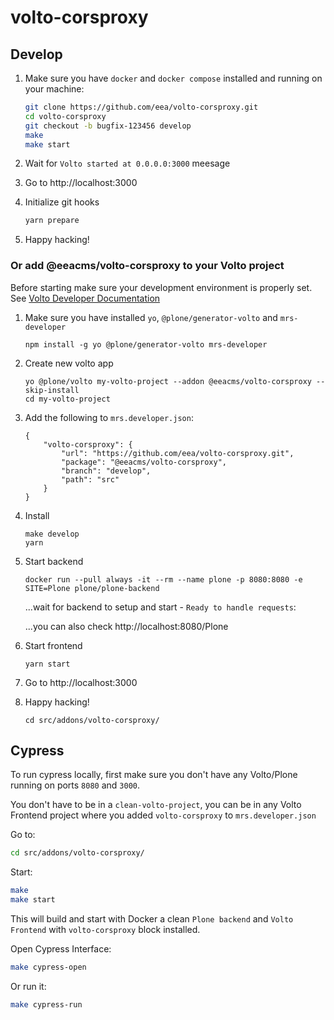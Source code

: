 # volto-corsproxy

## Develop

1. Make sure you have `docker` and `docker compose` installed and running on your machine:

    ```Bash
    git clone https://github.com/eea/volto-corsproxy.git
    cd volto-corsproxy
    git checkout -b bugfix-123456 develop
    make
    make start
    ```

1. Wait for `Volto started at 0.0.0.0:3000` meesage

1. Go to http://localhost:3000

1. Initialize git hooks

    ```Bash
    yarn prepare
    ```

1. Happy hacking!

### Or add @eeacms/volto-corsproxy to your Volto project

Before starting make sure your development environment is properly set. See [Volto Developer Documentation](https://docs.voltocms.com/getting-started/install/)

1.  Make sure you have installed `yo`, `@plone/generator-volto` and `mrs-developer`

        npm install -g yo @plone/generator-volto mrs-developer

1.  Create new volto app

        yo @plone/volto my-volto-project --addon @eeacms/volto-corsproxy --skip-install
        cd my-volto-project

1.  Add the following to `mrs.developer.json`:

        {
            "volto-corsproxy": {
                "url": "https://github.com/eea/volto-corsproxy.git",
                "package": "@eeacms/volto-corsproxy",
                "branch": "develop",
                "path": "src"
            }
        }

1.  Install

        make develop
        yarn

1.  Start backend

        docker run --pull always -it --rm --name plone -p 8080:8080 -e SITE=Plone plone/plone-backend

    ...wait for backend to setup and start - `Ready to handle requests`:

    ...you can also check http://localhost:8080/Plone

1.  Start frontend

        yarn start

1.  Go to http://localhost:3000

1.  Happy hacking!

        cd src/addons/volto-corsproxy/

## Cypress

To run cypress locally, first make sure you don't have any Volto/Plone running on ports `8080` and `3000`.

You don't have to be in a `clean-volto-project`, you can be in any Volto Frontend
project where you added `volto-corsproxy` to `mrs.developer.json`

Go to:

  ```BASH
  cd src/addons/volto-corsproxy/
  ```

Start:

  ```Bash
  make
  make start
  ```

This will build and start with Docker a clean `Plone backend` and `Volto Frontend` with `volto-corsproxy` block installed.

Open Cypress Interface:

  ```Bash
  make cypress-open
  ```

Or run it:

  ```Bash
  make cypress-run
  ```
